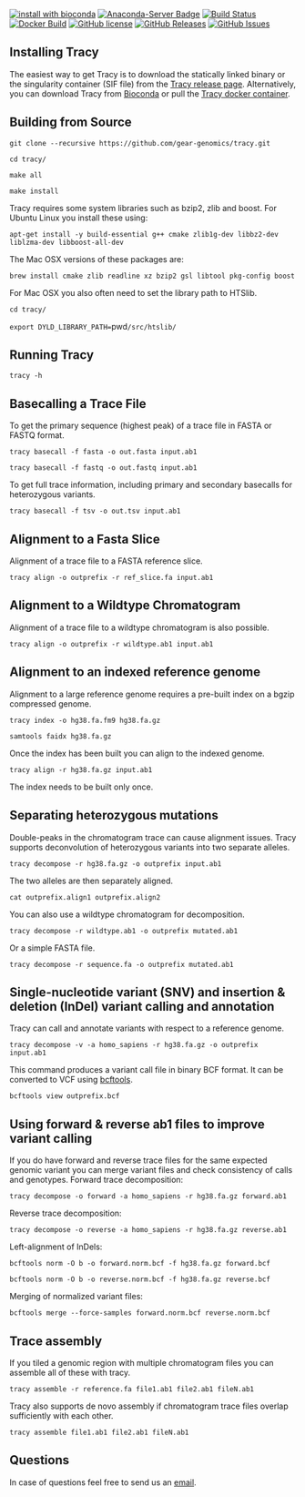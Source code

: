 [![install with bioconda](https://img.shields.io/badge/install%20with-bioconda-brightgreen.svg?style=flat-square)](http://bioconda.github.io/recipes/tra1;5202;0ccy/README.html)
[![Anaconda-Server Badge](https://anaconda.org/bioconda/tracy/badges/downloads.svg)](https://anaconda.org/bioconda/tracy)
[![Build Status](https://travis-ci.org/gear-genomics/tracy.svg?branch=master)](https://travis-ci.org/gear-genomics/tracy)
[![Docker Build](https://img.shields.io/docker/build/geargenomics/tracy.svg)](https://hub.docker.com/r/geargenomics/tracy/)
[![GitHub license](https://img.shields.io/badge/License-BSD%203--Clause-blue.svg)](https://raw.githubusercontent.com/gear-genomics/tracy/master/LICENSE)
[![GitHub Releases](https://img.shields.io/github/release/gear-genomics/tracy.svg)](https://github.com/gear-genomics/tracy/releases)
[![GitHub Issues](https://img.shields.io/github/issues/gear-genomics/tracy.svg)](https://github.com/gear-genomics/tracy/issues)


Installing Tracy
----------------

The easiest way to get Tracy is to download the statically linked binary or the singularity container (SIF file) from the [Tracy release page](https://github.com/gear-genomics/tracy/releases). Alternatively, you can download Tracy from [Bioconda](https://anaconda.org/bioconda/tracy) or pull the [Tracy docker container](https://hub.docker.com/r/geargenomics/tracy/).

Building from Source
--------------------

`git clone --recursive https://github.com/gear-genomics/tracy.git`

`cd tracy/`

`make all`

`make install`

Tracy requires some system libraries such as bzip2, zlib and boost. For Ubuntu Linux you install these using:

`apt-get install -y build-essential g++ cmake zlib1g-dev libbz2-dev liblzma-dev libboost-all-dev`

The Mac OSX versions of these packages are:

`brew install cmake zlib readline xz bzip2 gsl libtool pkg-config boost`

For Mac OSX you also often need to set the library path to HTSlib.

`cd tracy/`

`export DYLD_LIBRARY_PATH=`pwd`/src/htslib/`


Running Tracy
-------------

`tracy -h`


Basecalling a Trace File
------------------------

To get the primary sequence (highest peak) of a trace file in FASTA or FASTQ format.

`tracy basecall -f fasta -o out.fasta input.ab1`

`tracy basecall -f fastq -o out.fastq input.ab1`

To get full trace information, including primary and secondary basecalls for heterozygous variants.

`tracy basecall -f tsv -o out.tsv input.ab1`


Alignment to a Fasta Slice
--------------------------

Alignment of a trace file to a FASTA reference slice.

`tracy align -o outprefix -r ref_slice.fa input.ab1`


Alignment to a Wildtype Chromatogram
------------------------------------

Alignment of a trace file to a wildtype chromatogram is also possible.

`tracy align -o outprefix -r wildtype.ab1 input.ab1`


Alignment to an indexed reference genome
----------------------------------------

Alignment to a large reference genome requires a pre-built index on a bgzip compressed genome.

`tracy index -o hg38.fa.fm9 hg38.fa.gz`

`samtools faidx hg38.fa.gz`

Once the index has been built you can align to the indexed genome.

`tracy align -r hg38.fa.gz input.ab1`

The index needs to be built only once.


Separating heterozygous mutations
---------------------------------

Double-peaks in the chromatogram trace can cause alignment issues. Tracy supports deconvolution of heterozygous variants into two separate alleles.

`tracy decompose -r hg38.fa.gz -o outprefix input.ab1`

The two alleles are then separately aligned.

`cat outprefix.align1 outprefix.align2`

You can also use a wildtype chromatogram for decomposition.

`tracy decompose -r wildtype.ab1 -o outprefix mutated.ab1`

Or a simple FASTA file.

`tracy decompose -r sequence.fa -o outprefix mutated.ab1`


Single-nucleotide variant (SNV) and insertion & deletion (InDel) variant calling and annotation
-----------------------------------------------------------------------------------------------

Tracy can call and annotate variants with respect to a reference genome.

`tracy decompose -v -a homo_sapiens -r hg38.fa.gz -o outprefix input.ab1`

This command produces a variant call file in binary BCF format. It can be converted to VCF using [bcftools](https://github.com/samtools/bcftools).

`bcftools view outprefix.bcf`


Using forward & reverse ab1 files to improve variant calling
------------------------------------------------------------

If you do have forward and reverse trace files for the same expected genomic variant you can merge variant files and check consistency of calls and genotypes. Forward trace decomposition:

`tracy decompose -o forward -a homo_sapiens -r hg38.fa.gz forward.ab1`

Reverse trace decomposition:

`tracy decompose -o reverse -a homo_sapiens -r hg38.fa.gz reverse.ab1`

Left-alignment of InDels:

`bcftools norm -O b -o forward.norm.bcf -f hg38.fa.gz forward.bcf`

`bcftools norm -O b -o reverse.norm.bcf -f hg38.fa.gz reverse.bcf`

Merging of normalized variant files:

`bcftools merge --force-samples forward.norm.bcf reverse.norm.bcf`


Trace assembly
--------------

If you tiled a genomic region with multiple chromatogram files you can assemble all of these with tracy. 

`tracy assemble -r reference.fa file1.ab1 file2.ab1 fileN.ab1`

Tracy also supports de novo assembly if chromatogram trace files overlap sufficiently with each other.

`tracy assemble file1.ab1 file2.ab1 fileN.ab1`

Questions
---------

In case of questions feel free to send us an [email](https://www-db.embl.de/EMBLPersonGroup-PersonPicture/MailForm/?recipient=ggenomics).
